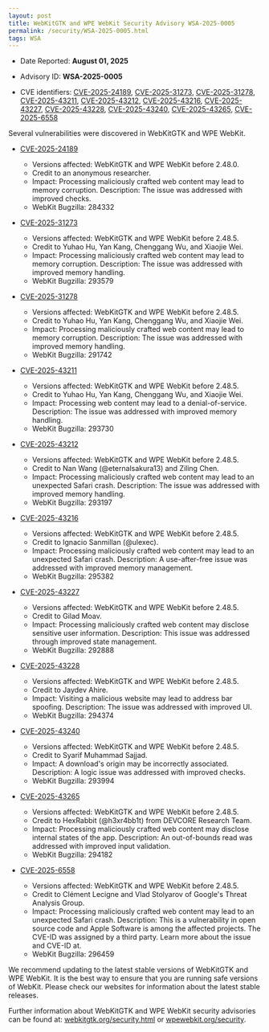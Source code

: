 ```yaml
---
layout: post
title: WebKitGTK and WPE WebKit Security Advisory WSA-2025-0005
permalink: /security/WSA-2025-0005.html
tags: WSA
---
```


* Date Reported: **August 01, 2025**

* Advisory ID: **WSA-2025-0005**

* CVE identifiers: [CVE-2025-24189](#CVE-2025-24189), [CVE-2025-31273](#CVE-2025-31273), [CVE-2025-31278](#CVE-2025-31278), [CVE-2025-43211](#CVE-2025-43211), [CVE-2025-43212](#CVE-2025-43212), [CVE-2025-43216](#CVE-2025-43216), [CVE-2025-43227](#CVE-2025-43227), [CVE-2025-43228](#CVE-2025-43228), [CVE-2025-43240](#CVE-2025-43240), [CVE-2025-43265](#CVE-2025-43265), [CVE-2025-6558](#CVE-2025-6558)


Several vulnerabilities were discovered in WebKitGTK and WPE WebKit.

* <a name='CVE-2025-24189' href='https://www.cve.org/CVERecord?id=CVE-2025-24189'>CVE-2025-24189</a>
  * Versions affected: WebKitGTK and WPE WebKit before 2.48.0.
  * Credit to an anonymous researcher.
  * Impact: Processing maliciously crafted web content may lead to memory corruption.
    Description: The issue was addressed with improved checks.
  * WebKit Bugzilla: 284332

* <a name='CVE-2025-31273' href='https://www.cve.org/CVERecord?id=CVE-2025-31273'>CVE-2025-31273</a>
  * Versions affected: WebKitGTK and WPE WebKit before 2.48.5.
  * Credit to Yuhao Hu, Yan Kang, Chenggang Wu, and Xiaojie Wei.
  * Impact: Processing maliciously crafted web content may lead to memory corruption.
    Description: The issue was addressed with improved memory handling.
  * WebKit Bugzilla: 293579

* <a name='CVE-2025-31278' href='https://www.cve.org/CVERecord?id=CVE-2025-31278'>CVE-2025-31278</a>
  * Versions affected: WebKitGTK and WPE WebKit before 2.48.5.
  * Credit to Yuhao Hu, Yan Kang, Chenggang Wu, and Xiaojie Wei.
  * Impact: Processing maliciously crafted web content may lead to memory corruption.
    Description: The issue was addressed with improved memory handling.
  * WebKit Bugzilla: 291742

* <a name='CVE-2025-43211' href='https://www.cve.org/CVERecord?id=CVE-2025-43211'>CVE-2025-43211</a>
  * Versions affected: WebKitGTK and WPE WebKit before 2.48.5.
  * Credit to Yuhao Hu, Yan Kang, Chenggang Wu, and Xiaojie Wei.
  * Impact: Processing web content may lead to a denial-of-service. Description: The issue
    was addressed with improved memory handling.
  * WebKit Bugzilla: 293730

* <a name='CVE-2025-43212' href='https://www.cve.org/CVERecord?id=CVE-2025-43212'>CVE-2025-43212</a>
  * Versions affected: WebKitGTK and WPE WebKit before 2.48.5.
  * Credit to Nan Wang (@eternalsakura13) and Ziling Chen.
  * Impact: Processing maliciously crafted web content may lead to an unexpected Safari
    crash. Description: The issue was addressed with improved memory handling.
  * WebKit Bugzilla: 293197

* <a name='CVE-2025-43216' href='https://www.cve.org/CVERecord?id=CVE-2025-43216'>CVE-2025-43216</a>
  * Versions affected: WebKitGTK and WPE WebKit before 2.48.5.
  * Credit to Ignacio Sanmillan (@ulexec).
  * Impact: Processing maliciously crafted web content may lead to an unexpected Safari
    crash. Description: A use-after-free issue was addressed with improved memory
    management.
  * WebKit Bugzilla: 295382

* <a name='CVE-2025-43227' href='https://www.cve.org/CVERecord?id=CVE-2025-43227'>CVE-2025-43227</a>
  * Versions affected: WebKitGTK and WPE WebKit before 2.48.5.
  * Credit to Gilad Moav.
  * Impact: Processing maliciously crafted web content may disclose sensitive user
    information. Description: This issue was addressed through improved state management.
  * WebKit Bugzilla: 292888

* <a name='CVE-2025-43228' href='https://www.cve.org/CVERecord?id=CVE-2025-43228'>CVE-2025-43228</a>
  * Versions affected: WebKitGTK and WPE WebKit before 2.48.5.
  * Credit to Jaydev Ahire.
  * Impact: Visiting a malicious website may lead to address bar spoofing. Description:
    The issue was addressed with improved UI.
  * WebKit Bugzilla: 294374

* <a name='CVE-2025-43240' href='https://www.cve.org/CVERecord?id=CVE-2025-43240'>CVE-2025-43240</a>
  * Versions affected: WebKitGTK and WPE WebKit before 2.48.5.
  * Credit to Syarif Muhammad Sajjad.
  * Impact: A download's origin may be incorrectly associated. Description: A logic issue
    was addressed with improved checks.
  * WebKit Bugzilla: 293994

* <a name='CVE-2025-43265' href='https://www.cve.org/CVERecord?id=CVE-2025-43265'>CVE-2025-43265</a>
  * Versions affected: WebKitGTK and WPE WebKit before 2.48.5.
  * Credit to HexRabbit (@h3xr4bb1t) from DEVCORE Research Team.
  * Impact: Processing maliciously crafted web content may disclose internal states of the
    app. Description: An out-of-bounds read was addressed with improved input validation.
  * WebKit Bugzilla: 294182

* <a name='CVE-2025-6558' href='https://www.cve.org/CVERecord?id=CVE-2025-6558'>CVE-2025-6558</a>
  * Versions affected: WebKitGTK and WPE WebKit before 2.48.5.
  * Credit to Clément Lecigne and Vlad Stolyarov of Google's Threat Analysis Group.
  * Impact: Processing maliciously crafted web content may lead to an unexpected Safari
    crash. Description: This is a vulnerability in open source code and Apple Software is
    among the affected projects. The CVE-ID was assigned by a third party. Learn more
    about the issue and CVE-ID at.
  * WebKit Bugzilla: 296459

We recommend updating to the latest stable versions of WebKitGTK and WPE WebKit. It is the
best way to ensure that you are running safe versions of WebKit. Please check our websites
for information about the latest stable releases.

Further information about WebKitGTK and WPE WebKit security advisories can be found at:
[webkitgtk.org/security.html](https://webkitgtk.org/security.html) or
[wpewebkit.org/security](https://wpewebkit.org/security).
